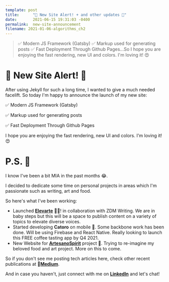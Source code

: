 ```yaml
---
template: post
title:      "🚨 New Site Alert! + and other updates 🚨"
date:       2021-06-15 19:31:03 -0400
permalink:  new-site-announcement
filename: 2021-01-06-algorithms_ch2
---
```



> ✅  Modern JS Framework (Gatsby) ✅  Markup used for generating posts ✅  Fast Deployment Through Github Pages...So I hope you are enjoying the fast rendering, new UI and colors. I'm loving it! 😍

# 🚨 New Site Alert! 🚨

After using Jekyll for such a long time, I wanted to give a much needed facelift. So today I'm happy to announce the launch of my new site:

✅  Modern JS Framework (Gatsby)

✅  Markup used for generating posts

✅  Fast Deployment Through Github Pages

I hope you are enjoying the fast rendering, new UI and colors. I'm loving it! 😍

# P.S. 📨

I know I've been a bit MIA in the past months 😂. 

I decided to dedicate some time on personal projects in areas which I'm passionate such as writing, art and food. 

So here's what I've been working:

- Launched [**Elevarte**](https://medium.com/elevarte/about) ✍🏽! in collaboration with ZDM Writing. We are in baby steps but this will be a space to publish content on a variety of topics to elevate diverse voices.
- Started developing **Catoro** on mobile 📱. Some backbone work has been done. Will be using Firebase and React Native. Really looking to launch this FREE coffee tasting app by Q4 2021.
- New Website for [**ArtesanoSpirit**](http://artesanospirit.com/) project 🎨. Trying to re-imagine my beloved food and art project. More on this to come.

So if you don't see me posting tech articles here, check other recent publications at 📃[**Medium**](https://fbohorqu.medium.com/). 

And in case you haven't, just connect with me on [**LinkedIn**](https://www.linkedin.com/in/fbohz/) and let's chat!